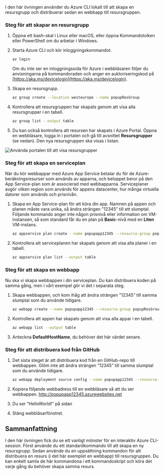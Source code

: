 
I den här övningen använder du Azure CLI lokalt till att skapa en resursgrupp och distribuerar sedan en webbapp till resursgruppen. 

### <a name="steps-to-create-a-resource-group"></a>Steg för att skapar en resursgrupp
1. Öppna ett bash-skal i Linux eller macOS, eller öppna Kommandotolken eller PowerShell om du arbetar i Windows.

1. Starta Azure CLI och kör inloggningskommandot.

    ```bash
    az login
    ```
    Om du inte ser en inloggningssida för Azure i webbläsaren följer du anvisningarna på kommandoraden och anger en auktoriseringskod på [https://aka.ms/devicelogin](https://aka.ms/devicelogin).

1. Skapa en resursgrupp.

    ```bash
    az group create --location westeurope --name popupResGroup
    ```

1. Kontrollera att resursgruppen har skapats genom att visa alla resursgrupper i en tabell.

    ```bash
    az group list --output table
    ```
1. Du kan också kontrollera att resursen har skapats i Azure Portal. Öppna en webbläsare, logga in i portalen och gå till avsnittet **Resursgrupper** (se nedan). Den nya resursgruppen ska visas i listan.

![Använda portalen till att visa resursgrupper](../media-drafts/5-listing-resource-groups.png)

### <a name="steps-to-create-a-service-plan"></a>Steg för att skapa en serviceplan
När du kör webbappar med Azure App Service betalar du för de Azure-beräkningsresurser som används av apparna, och beloppet beror på den App Service-plan som är associerad med webbapparna. Serviceplaner avgör vilken region som används för appens datacenter, hur många virtuella datorer som används och prisnivån.

1. Skapa en App Service-plan för att köra din app. Namnen på appen och planen måste vara unika, så ändra strängen ”12345” till ett slumptal. Följande kommando anger inte någon prisnivå eller information om VM-instansen, så som standard får du en plan på **Basic**-nivå med en **Liten** VM-instans.

    ```bash
    az appservice plan create --name popupapp12345 --resource-group popupResGroup --location westeurope
    ```

1. Kontrollera att serviceplanen har skapats genom att visa alla planer i en tabell.

    ```bash
    az appservice plan list --output table
    ```

### <a name="steps-to-create-a-web-app"></a>Steg för att skapa en webbapp
Nu ska vi skapa webbappen i din serviceplan. Du kan distribuera koden på samma gång, men i vårt exempel gör vi det i separata steg.

1. Skapa webbappen, och kom ihåg att ändra strängen ”12345” till samma slumptal som du använde tidigare.
    ```bash
    az webapp create --name popupapp12345 --resource-group popupResGroup --plan popupapp12345
    ```

1. Kontrollera att appen har skapats genom att visa alla appar i en tabell.

    ```bash
    az webapp list --output table
    ```

1. Anteckna **DefaultHostName**, du behöver det här värdet senare.

### <a name="steps-to-deploy-code-from-github"></a>Steg för att distribuera kod från GitHub
1. Det sista steget är att distribuera kod från en GitHub-repo till webbappen. Glöm inte att ändra strängen ”12345” till samma slumptal som du använde tidigare.
    ```bash
    az webapp deployment source config --name popupapp12345 --resource-group popupResGroup --repo-url "https://github.com/Azure-Samples/php-docs-hello-world" --branch master --manual-integration
    ```

1. Kopiera följande webbadress till en webbläsare så att du ser webbappen.
http://popupapp12345.azurewebsites.net

1. Du ser ”HelloWorld!” på sidan

1. Stäng webbläsarfönstret.

## <a name="summary"></a>Sammanfattning
I den här övningen fick du se ett vanligt mönster för en interaktiv Azure CLI-session. Först använde du ett standardkommando till att skapa en ny resursgrupp. Sedan använde du en uppsättning kommandon för att distribuera en resurs (i det här exemplet en webbapp) till resursgruppen. Du kan enkelt samla de här kommandona i ett kommandoskript och köra det varje gång du behöver skapa samma resurs.
